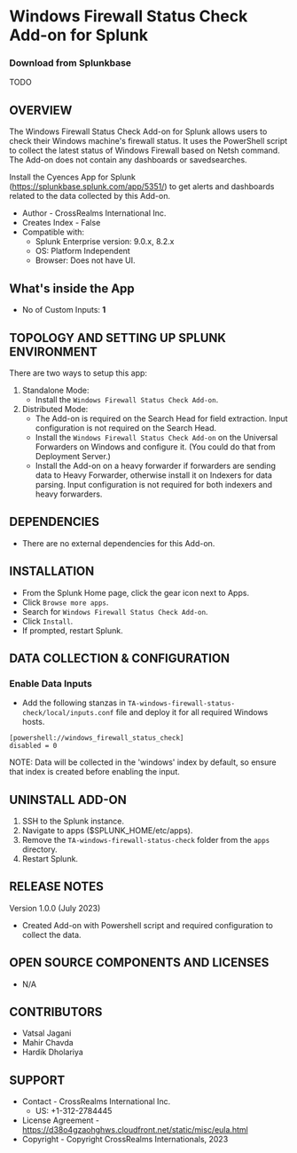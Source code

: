 # Windows Firewall Status Check Add-on for Splunk

### Download from Splunkbase
TODO


OVERVIEW
--------
The Windows Firewall Status Check Add-on for Splunk allows users to check their Windows machine's firewall status. It uses the PowerShell script to collect the latest status of Windows Firewall based on Netsh command. The Add-on does not contain any dashboards or savedsearches.

Install the Cyences App for Splunk (https://splunkbase.splunk.com/app/5351/) to get alerts and dashboards related to the data collected by this Add-on.

* Author - CrossRealms International Inc.
* Creates Index - False
* Compatible with:
   * Splunk Enterprise version: 9.0.x, 8.2.x
   * OS: Platform Independent
   * Browser: Does not have UI.


## What's inside the App

* No of Custom Inputs: **1**



TOPOLOGY AND SETTING UP SPLUNK ENVIRONMENT
------------------------------------------
There are two ways to setup this app:
  1. Standalone Mode: 
     * Install the `Windows Firewall Status Check Add-on`.
  2. Distributed Mode:
     * The Add-on is required on the Search Head for field extraction. Input configuration is not required on the Search Head.
     * Install the `Windows Firewall Status Check Add-on` on the Universal Forwarders on Windows and configure it. (You could do that from Deployment Server.)
     * Install the Add-on on a heavy forwarder if forwarders are sending data to Heavy Forwarder, otherwise install it on Indexers for data parsing. Input configuration is not required for both indexers and heavy forwarders.


DEPENDENCIES
------------------------------------------------------------
* There are no external dependencies for this Add-on.


INSTALLATION
------------------------------------------------------------
* From the Splunk Home page, click the gear icon next to Apps.
* Click `Browse more apps`.
* Search for `Windows Firewall Status Check Add-on`.
* Click `Install`.
* If prompted, restart Splunk.


DATA COLLECTION & CONFIGURATION
------------------------------------------------------------
### Enable Data Inputs ###
* Add the following stanzas in `TA-windows-firewall-status-check/local/inputs.conf` file and deploy it for all required Windows hosts.
```
[powershell://windows_firewall_status_check]
disabled = 0
```
NOTE: Data will be collected in the 'windows' index by default, so ensure that index is created before enabling the input.

UNINSTALL ADD-ON
-------------
1. SSH to the Splunk instance.
2. Navigate to apps ($SPLUNK_HOME/etc/apps).
3. Remove the `TA-windows-firewall-status-check` folder from the `apps` directory.
4. Restart Splunk.


RELEASE NOTES
-------------
Version 1.0.0 (July 2023)
* Created Add-on with Powershell script and required configuration to collect the data.



OPEN SOURCE COMPONENTS AND LICENSES
------------------------------
* N/A


CONTRIBUTORS
------------
* Vatsal Jagani
* Mahir Chavda
* Hardik Dholariya



SUPPORT
-------
* Contact - CrossRealms International Inc.
  * US: +1-312-2784445
* License Agreement - https://d38o4gzaohghws.cloudfront.net/static/misc/eula.html
* Copyright - Copyright CrossRealms Internationals, 2023
